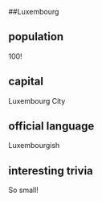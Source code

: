 ##Luxembourg
## population
100!

## capital
Luxembourg City
 
## official language
Luxembourgish

## interesting trivia
So small!


